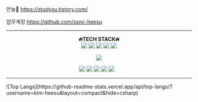 안늉🐣
https://studysu.tistory.com/

업무계정
https://github.com/ssnc-heesu
<hr>

<div align="center">
   <strong>🔥TECH STACK🔥</strong><br>
   <img src="https://img.shields.io/badge/html5-%23E34F26.svg?style=for-the-badge&logo=html5&logoColor=white">
   <img src="https://img.shields.io/badge/css3-%231572B6.svg?style=for-the-badge&logo=css3&logoColor=white">
   <img src="https://img.shields.io/badge/jquery-%230769AD.svg?style=for-the-badge&logo=jquery&logoColor=white">
   <img src="https://img.shields.io/badge/javascript-%23323330.svg?style=for-the-badge&logo=javascript&logoColor=%23F7DF1E">
   <img src="https://img.shields.io/badge/typescript-%23007ACC.svg?style=for-the-badge&logo=typescript&logoColor=white"><br>
   
   <img src="https://img.shields.io/badge/vuejs-%2335495e.svg?style=for-the-badge&logo=vuedotjs&logoColor=%234FC08D"><br>
   
   <img src="https://img.shields.io/badge/react-%2320232a.svg?style=for-the-badge&logo=react&logoColor=%2361DAFB">
   <img src="https://img.shields.io/badge/React_Router-CA4245?style=for-the-badge&logo=react-router&logoColor=white">
   <img src="https://img.shields.io/badge/redux-%23593d88.svg?style=for-the-badge&logo=redux&logoColor=white">
   <img src="https://img.shields.io/badge/styled--components-DB7093?style=for-the-badge&logo=styled-components&logoColor=white">
   
   <img src="https://img.shields.io/badge/chart.js-F5788D.svg?style=for-the-badge&logo=chart.js&logoColor=white">
   <img src="">
   <img src="">
   <img src="">
</div>
<hr>
![Top Langs](https://github-readme-stats.vercel.app/api/top-langs/?username=kim-heesu&layout=compact&hide=csharp)
